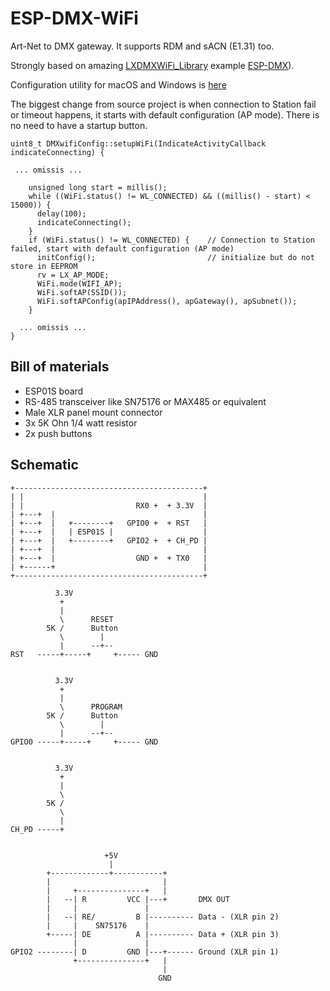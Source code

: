 # ESP-DMX-WiFi

Art-Net to DMX gateway. It supports RDM and sACN (E1.31) too.

Strongly based on amazing [LXDMXWiFi_Library](https://github.com/claudeheintz/LXDMXWiFi_Library) example [ESP-DMX](https://github.com/claudeheintz/LXDMXWiFi_Library/tree/master/examples/ESP-DMX)).

Configuration utility for macOS and Windows is [here](https://github.com/claudeheintz/LXDMXWiFi_Library/tree/master/examples/configuration%20utility)

The biggest change from source project is when connection to Station fail or timeout happens, it starts with default configuration (AP mode). There is no need to have a startup button.

```
uint8_t DMXwifiConfig::setupWiFi(IndicateActivityCallback indicateConnecting) {

 ... omissis ...

    unsigned long start = millis();
    while ((WiFi.status() != WL_CONNECTED) && ((millis() - start) < 15000)) {
      delay(100);
      indicateConnecting();
    }
    if (WiFi.status() != WL_CONNECTED) {    // Connection to Station failed, start with default configuration (AP mode)
      initConfig();                         // initialize but do not store in EEPROM
      rv = LX_AP_MODE;
      WiFi.mode(WIFI_AP);
      WiFi.softAP(SSID());
      WiFi.softAPConfig(apIPAddress(), apGateway(), apSubnet());
    }

  ... omissis ...
}
```

## Bill of materials

- ESP01S board
- RS-485 transceiver like SN75176 or MAX485 or equivalent
- Male XLR panel mount connector
- 3x 5K Ohn 1/4 watt resistor
- 2x push buttons

## Schematic

```                       
+------------------------------------------+
| |                                        |
| |                         RX0 +  + 3.3V  |
| +---+  |                                 |
| +---+  |   +--------+   GPIO0 +  + RST   |
| +---+  |   | ESP01S |                    |
| +---+  |   +--------+   GPIO2 +  + CH_PD |
| +---+  |                                 |
| +---+  |                  GND +  + TX0   |
| +------+                                 |
+------------------------------------------+
 
          3.3V 
           + 
           | 
           \      RESET
        5K /      Button
           \        |
           |      --+-- 
RST   -----+-----+     +----- GND


          3.3V 
           + 
           | 
           \      PROGRAM
        5K /      Button
           \        |
           |      --+-- 
GPIO0 -----+-----+     +----- GND


          3.3V 
           + 
           | 
           \
        5K /
           \ 
           |
CH_PD -----+


                     +5V
                      |
        +-------------+-----------+               
        |                         |
        |     +---------------+   |
        |   --| R         VCC |---+       DMX OUT
        |     |               |
        |   --| RE/         B |---------- Data - (XLR pin 2)
        |     |    SN75176    |
        +-----| DE          A |---------- Data + (XLR pin 3)
              |               |
GPIO2 --------| D         GND |---+------ Ground (XLR pin 1)
              +---------------+   |
                                  |
                                 GND
```


